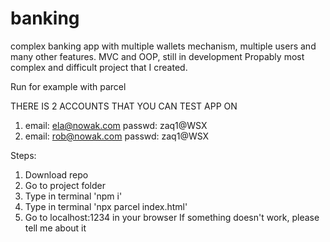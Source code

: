 # banking
complex banking app with multiple wallets mechanism, multiple users and many other features. MVC and OOP, still in development
Propably most complex and difficult project that I created.

Run for example with parcel

THERE IS 2 ACCOUNTS THAT YOU CAN TEST APP ON
1. email: ela@nowak.com passwd: zaq1@WSX
1. email: rob@nowak.com passwd: zaq1@WSX

Steps:
1. Download repo
2. Go to project folder
3. Type in terminal 'npm i'
4. Type in terminal 'npx parcel index.html'
5. Go to localhost:1234 in your browser
If something doesn't work, please tell me about it
